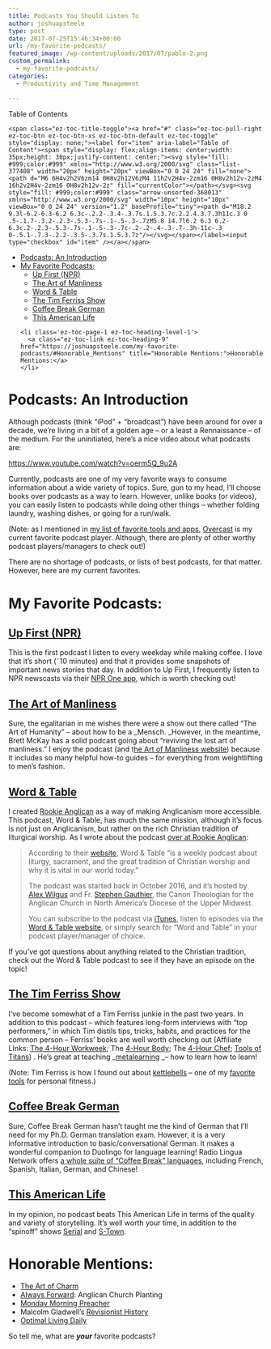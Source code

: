 ```yaml
---
title: Podcasts You Should Listen To
author: joshuapsteele
type: post
date: 2017-07-25T15:46:34+00:00
url: /my-favorite-podcasts/
featured_image: /wp-content/uploads/2017/07/pablo-2.png
custom_permalink:
  - my-favorite-podcasts/
categories:
  - Productivity and Time Management

---
```

<div id="ez-toc-container" class="ez-toc-v2_0_37 counter-hierarchy ez-toc-counter ez-toc-grey ez-toc-container-direction">
  <div class="ez-toc-title-container">
    <p class="ez-toc-title">
      Table of Contents
    </p>
    
    <span class="ez-toc-title-toggle"><a href="#" class="ez-toc-pull-right ez-toc-btn ez-toc-btn-xs ez-toc-btn-default ez-toc-toggle" style="display: none;"><label for="item" aria-label="Table of Content"><span style="display: flex;align-items: center;width: 35px;height: 30px;justify-content: center;"><svg style="fill: #999;color:#999" xmlns="http://www.w3.org/2000/svg" class="list-377408" width="20px" height="20px" viewBox="0 0 24 24" fill="none"><path d="M6 6H4v2h2V6zm14 0H8v2h12V6zM4 11h2v2H4v-2zm16 0H8v2h12v-2zM4 16h2v2H4v-2zm16 0H8v2h12v-2z" fill="currentColor"></path></svg><svg style="fill: #999;color:#999" class="arrow-unsorted-368013" xmlns="http://www.w3.org/2000/svg" width="10px" height="10px" viewBox="0 0 24 24" version="1.2" baseProfile="tiny"><path d="M18.2 9.3l-6.2-6.3-6.2 6.3c-.2.2-.3.4-.3.7s.1.5.3.7c.2.2.4.3.7.3h11c.3 0 .5-.1.7-.3.2-.2.3-.5.3-.7s-.1-.5-.3-.7zM5.8 14.7l6.2 6.3 6.2-6.3c.2-.2.3-.5.3-.7s-.1-.5-.3-.7c-.2-.2-.4-.3-.7-.3h-11c-.3 0-.5.1-.7.3-.2.2-.3.5-.3.7s.1.5.3.7z"/></svg></span></label><input type="checkbox" id="item" /></a></span>
  </div><nav>
  
  <ul class='ez-toc-list ez-toc-list-level-1' >
    <li class='ez-toc-page-1 ez-toc-heading-level-1'>
      <a class="ez-toc-link ez-toc-heading-1" href="https://joshuapsteele.com/my-favorite-podcasts/#Podcasts_An_Introduction" title="Podcasts: An Introduction">Podcasts: An Introduction</a>
    </li>
    <li class='ez-toc-page-1 ez-toc-heading-level-1'>
      <a class="ez-toc-link ez-toc-heading-2" href="https://joshuapsteele.com/my-favorite-podcasts/#My_Favorite_Podcasts" title="My Favorite Podcasts:">My Favorite Podcasts:</a><ul class='ez-toc-list-level-2'>
        <li class='ez-toc-heading-level-2'>
          <a class="ez-toc-link ez-toc-heading-3" href="https://joshuapsteele.com/my-favorite-podcasts/#Up_First_NPR" title="Up First (NPR)">Up First (NPR)</a>
        </li>
        <li class='ez-toc-page-1 ez-toc-heading-level-2'>
          <a class="ez-toc-link ez-toc-heading-4" href="https://joshuapsteele.com/my-favorite-podcasts/#The_Art_of_Manliness" title="The Art of Manliness">The Art of Manliness</a>
        </li>
        <li class='ez-toc-page-1 ez-toc-heading-level-2'>
          <a class="ez-toc-link ez-toc-heading-5" href="https://joshuapsteele.com/my-favorite-podcasts/#Word_Table" title="Word & Table">Word & Table</a>
        </li>
        <li class='ez-toc-page-1 ez-toc-heading-level-2'>
          <a class="ez-toc-link ez-toc-heading-6" href="https://joshuapsteele.com/my-favorite-podcasts/#The_Tim_Ferriss_Show" title="The Tim Ferriss Show">The Tim Ferriss Show</a>
        </li>
        <li class='ez-toc-page-1 ez-toc-heading-level-2'>
          <a class="ez-toc-link ez-toc-heading-7" href="https://joshuapsteele.com/my-favorite-podcasts/#Coffee_Break_German" title="Coffee Break German">Coffee Break German</a>
        </li>
        <li class='ez-toc-page-1 ez-toc-heading-level-2'>
          <a class="ez-toc-link ez-toc-heading-8" href="https://joshuapsteele.com/my-favorite-podcasts/#This_American_Life" title="This American Life">This American Life</a>
        </li>
      </ul>
    </li>
    
    <li class='ez-toc-page-1 ez-toc-heading-level-1'>
      <a class="ez-toc-link ez-toc-heading-9" href="https://joshuapsteele.com/my-favorite-podcasts/#Honorable_Mentions" title="Honorable Mentions:">Honorable Mentions:</a>
    </li>
  </ul></nav>
</div>

# <span class="ez-toc-section" id="Podcasts_An_Introduction"></span>Podcasts: An Introduction<span class="ez-toc-section-end"></span>

Although podcasts (think &#8220;iPod&#8221; + &#8220;broadcast&#8221;) have been around for over a decade, we&#8217;re living in a bit of a golden age &#8211; or a least a Rennaissance &#8211; of the medium. For the uninitiated, here&#8217;s a nice video about what podcasts are:

https://www.youtube.com/watch?v=oerm5Q_9u2A

Currently, podcasts are one of my very favorite ways to consume information about a wide variety of topics. Sure, gun to my head, I&#8217;ll choose books over podcasts as a way to learn. However, unlike books (or videos), you can easily listen to podcasts while doing other things &#8211; whether folding laundry, washing dishes, or going for a run/walk.

(Note: as I mentioned in [my list of favorite tools and apps][1], [Overcast][2] is my current favorite podcast player. Although, there are plenty of other worthy podcast players/managers to check out!)

There are no shortage of podcasts, or lists of best podcasts, for that matter. However, here are my current favorites.

# <span class="ez-toc-section" id="My_Favorite_Podcasts"></span>My Favorite Podcasts:<span class="ez-toc-section-end"></span>

## <span class="ez-toc-section" id="Up_First_NPR"></span>[Up First (NPR)][3]<span class="ez-toc-section-end"></span>

This is the first podcast I listen to every weekday while making coffee. I love that it&#8217;s short (˜10 minutes) and that it provides some snapshots of important news stories that day. In addition to Up First, I frequently listen to NPR newscasts via their [NPR One app][4], which is worth checking out!

## <span class="ez-toc-section" id="The_Art_of_Manliness"></span>[The Art of Manliness][5]<span class="ez-toc-section-end"></span>

Sure, the egalitarian in me wishes there were a show out there called &#8220;The Art of Humanity&#8221; &#8211; about how to be a _Mensch. _However, in the meantime, Brett McKay has a solid podcast going about &#8220;reviving the lost art of manliness.&#8221; I enjoy the podcast (and t[he Art of Manliness website][6]) because it includes so many helpful how-to guides &#8211; for everything from weightlifting to men&#8217;s fashion.

## <span class="ez-toc-section" id="Word_Table"></span>[Word & Table][7]<span class="ez-toc-section-end"></span>

I created [Rookie Anglican][8] as a way of making Anglicanism more accessible. This podcast, Word & Table, has much the same mission, although it&#8217;s focus is not just on Anglicanism, but rather on the rich Christian tradition of liturgical worship. As I wrote about the podcast [over at Rookie Anglican][9]:

> According to their [website][7], Word & Table “is a weekly podcast about liturgy, sacrament, and the great tradition of Christian worship and why it is vital in our world today.”
> 
> The podcast was started back in October 2016, and it’s hosted by [Alex Wilgus][10] and Fr. [Stephen Gauthier][11], the Canon Theologian for the Anglican Church in North America’s Diocese of the Upper Midwest.
> 
> You can subscribe to the podcast via [iTunes][12], listen to episodes via the [Word & Table website][7], or simply search for “Word and Table” in your podcast player/manager of choice.

If you&#8217;ve got questions about anything related to the Christian tradition, check out the Word & Table podcast to see if they have an episode on the topic!

## <span class="ez-toc-section" id="The_Tim_Ferriss_Show"></span>[The Tim Ferriss Show][13]<span class="ez-toc-section-end"></span>

I&#8217;ve become somewhat of a Tim Ferriss junkie in the past two years. In addition to this podcast &#8211; which features long-form interviews with &#8220;top performers,&#8221; in which Tim distils tips, tricks, habits, and practices for the common person &#8211; Ferriss&#8217; books are well worth checking out (Affiliate LInks: [The 4-Hour Workweek][14]; The [4-Hour Body][15]; The [4-Hour Chef][16]; [Tools of Titans][17]) . He&#8217;s great at teaching _[metalearning][18] _&#8211; how to learn how to learn!

(Note: Tim Ferriss is how I found out about [kettlebells][19] &#8211; one of my [favorite tools][1] for personal fitness.)

## <span class="ez-toc-section" id="Coffee_Break_German"></span>[Coffee Break German][20]<span class="ez-toc-section-end"></span>

Sure, Coffee Break German hasn&#8217;t taught me the kind of German that I&#8217;ll need for my Ph.D. German translation exam. However, it is a very informative introduction to basic/conversational German. It makes a wonderful companion to Duolingo for language learning! Radio Lingua Network offers [a whole suite of &#8220;Coffee Break&#8221; languages][21], including French, Spanish, Italian, German, and Chinese!

## <span class="ez-toc-section" id="This_American_Life"></span>[This American Life][22]<span class="ez-toc-section-end"></span>

In my opinion, no podcast beats This American Life in terms of the quality and variety of storytelling. It&#8217;s well worth your time, in addition to the &#8220;spinoff&#8221; shows [Serial][23] and [S-Town][24].

# <span class="ez-toc-section" id="Honorable_Mentions"></span>Honorable Mentions:<span class="ez-toc-section-end"></span>

  * [The Art of Charm][25]
  * [Always Forward][26]: Anglican Church Planting
  * [Monday Morning Preacher][27]
  * Malcolm Gladwell&#8217;s [Revisionist History][28]
  * [Optimal Living Daily][29]

So tell me, what are _**your**_ favorite podcasts?

 [1]: https://joshuapsteele.com/tools
 [2]: https://overcast.fm/
 [3]: http://www.npr.org/podcasts/510318/up-first
 [4]: http://one.npr.org/
 [5]: http://www.artofmanliness.com/podcast/
 [6]: http://www.artofmanliness.com/
 [7]: https://wordandtable.simplecast.fm/
 [8]: http://anglicanpastor.com/rookieanglican/
 [9]: http://anglicanpastor.com/listen-to-the-word-table-podcast-to-learn-more-about-liturgical-and-sacramental-christian-worship/
 [10]: http://www.greenhousemovement.com/team/alex-wilgus/
 [11]: http://www.churchrez.org/staff/profile/stephengauthier
 [12]: https://itunes.apple.com/us/podcast/word-table/id1161203280?mt=2
 [13]: https://tim.blog/podcast/
 [14]: http://amzn.to/2uTWui7
 [15]: http://amzn.to/2uxKdxq
 [16]: http://amzn.to/2h0dtJT
 [17]: http://amzn.to/2h0dwp3
 [18]: https://en.wikipedia.org/wiki/Meta_learning
 [19]: https://joshuapsteele.com/2016/05/25/kettlebell-swings-back-balm-for-the-sedentary-seminarian/
 [20]: https://radiolingua.com/coffeebreakgerman/
 [21]: https://radiolingua.com/
 [22]: https://www.thisamericanlife.org/
 [23]: https://serialpodcast.org/
 [24]: https://stownpodcast.org/
 [25]: https://theartofcharm.com/podcast/
 [26]: http://www.always-forward.com/category/podcast/
 [27]: http://www.preachingtoday.com/media/podcast/
 [28]: http://revisionisthistory.com/
 [29]: http://optimallivingdaily.com/